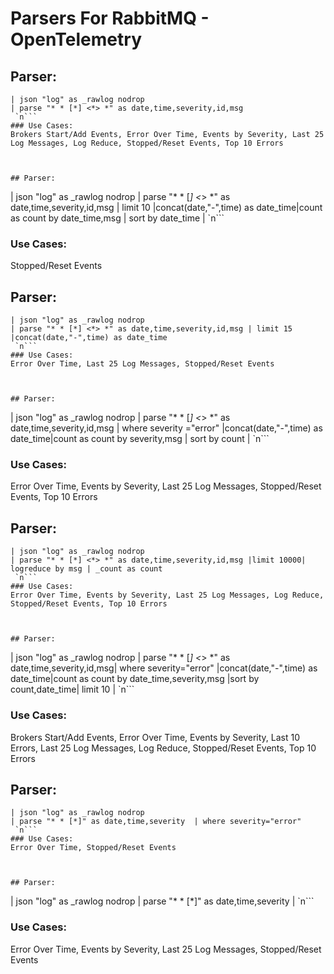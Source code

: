 # Parsers For RabbitMQ - OpenTelemetry

## Parser:
```
| json "log" as _rawlog nodrop
| parse "* * [*] <*> *" as date,time,severity,id,msg
 `n```
### Use Cases:
Brokers Start/Add Events, Error Over Time, Events by Severity, Last 25 Log Messages, Log Reduce, Stopped/Reset Events, Top 10 Errors



## Parser:
```
| json "log" as _rawlog nodrop
| parse "* * [*] <*> *" as date,time,severity,id,msg | limit 10 |concat(date,"-",time) as date_time|count as count by date_time,msg | sort by date_time | `n```
### Use Cases:
Stopped/Reset Events



## Parser:
```
| json "log" as _rawlog nodrop
| parse "* * [*] <*> *" as date,time,severity,id,msg | limit 15 |concat(date,"-",time) as date_time
 `n```
### Use Cases:
Error Over Time, Last 25 Log Messages, Stopped/Reset Events



## Parser:
```
| json "log" as _rawlog nodrop
| parse "* * [*] <*> *" as date,time,severity,id,msg | where severity ="error"   |concat(date,"-",time) as date_time|count as count by severity,msg | sort by count | `n```
### Use Cases:
Error Over Time, Events by Severity, Last 25 Log Messages, Stopped/Reset Events, Top 10 Errors



## Parser:
```
| json "log" as _rawlog nodrop
| parse "* * [*] <*> *" as date,time,severity,id,msg |limit 10000| logreduce by msg | _count as count 
 `n```
### Use Cases:
Error Over Time, Events by Severity, Last 25 Log Messages, Log Reduce, Stopped/Reset Events, Top 10 Errors



## Parser:
```
| json "log" as _rawlog nodrop
| parse "* * [*] <*> *" as date,time,severity,id,msg| where severity="error" |concat(date,"-",time) as date_time|count as count by date_time,severity,msg |sort by count,date_time| limit 10 | `n```
### Use Cases:
Brokers Start/Add Events, Error Over Time, Events by Severity, Last 10 Errors, Last 25 Log Messages, Log Reduce, Stopped/Reset Events, Top 10 Errors



## Parser:
```
| json "log" as _rawlog nodrop
| parse "* * [*]" as date,time,severity  | where severity="error"
 `n```
### Use Cases:
Error Over Time, Stopped/Reset Events



## Parser:
```
| json "log" as _rawlog nodrop
| parse "* * [*]" as date,time,severity | `n```
### Use Cases:
Error Over Time, Events by Severity, Last 25 Log Messages, Stopped/Reset Events


